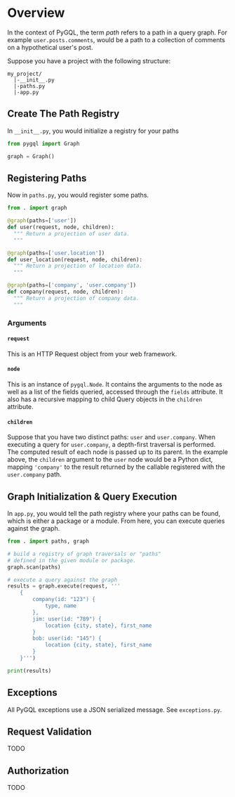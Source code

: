 # Overview
In the context of PyGQL, the term _path_ refers to a path in a query graph. For example `user.posts.comments`, would be a path to a collection of comments on a hypothetical user's post.

Suppose you have a project with the following structure:

    my_project/
      |-__init__.py
      |-paths.py
      |-app.py


## Create The Path Registry
In `__init__.py`, you would initialize a registry for your paths

```python
from pygql import Graph

graph = Graph()
```


## Registering Paths
Now in `paths.py`, you would register some paths.

```python
from . import graph

@graph(paths=['user'])
def user(request, node, children):
  """ Return a projection of user data.
  """

@graph(paths=['user.location'])
def user_location(request, node, children):
  """ Return a projection of location data.
  """

@graph(paths=['company', 'user.company'])
def company(request, node, children):
  """ Return a projection of company data.
  """
```

### Arguments

#### `request`
This is an HTTP Request object from your web framework.

#### `node`
This is an instance of `pygql.Node`. It contains the arguments to the node as well as a list of the fields queried, accessed through the `fields` attribute. It also has a recursive mapping to child Query objects in the `children` attribute.

#### `children`
Suppose that you have two distinct paths: `user` and `user.company`. When executing a query for `user.company`, a depth-first traversal is performed. The computed result of each node is passed up to its parent. In the example above, the `children` argument to the `user` node would be a Python dict, mapping `'company'` to the result returned by the callable registered with the `user.company` path.


## Graph Initialization & Query Execution
In `app.py`, you would tell the path registry where your paths can be found, which is either a package or a module. From here, you can execute queries against the graph.

```python
from . import paths, graph

# build a registry of graph traversals or "paths"
# defined in the given module or package.
graph.scan(paths)

# execute a query against the graph
results = graph.execute(request, '''
    {
        company(id: "123") {
            type, name
        },
        jim: user(id: "789") {
            location {city, state}, first_name
        }
        bob: user(id: "145") {
            location {city, state}, first_name
        }
    }''')

print(results)
```

## Exceptions
All PyGQL exceptions use a JSON serialized message. See `exceptions.py`.

## Request Validation
TODO

## Authorization
TODO
